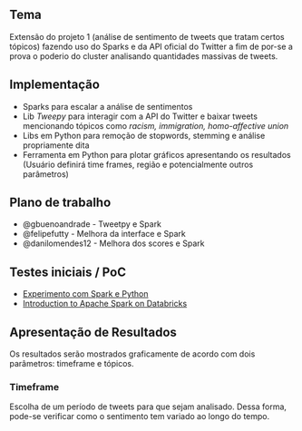 ## Tema

Extensão do projeto 1 (análise de sentimento de tweets que tratam certos tópicos) fazendo uso do Sparks e da API oficial do Twitter a fim de por-se a prova o poderio do cluster analisando quantidades massivas de tweets.

## Implementação

* Sparks para escalar a análise de sentimentos
* Lib *Tweepy* para interagir com a API do Twitter e baixar tweets mencionando tópicos como *racism, immigration, homo-affective union*
* Libs em Python para remoção de stopwords, stemming e análise propriamente dita
* Ferramenta em Python para plotar gráficos apresentando os resultados (Usuário definirá time frames, região e potencialmente outros parâmetros)

## Plano de trabalho

* @gbuenoandrade - Tweetpy e Spark
* @felipefutty - Melhora da interface e Spark
* @danilomendes12 - Melhora dos scores e Spark

## Testes iniciais / PoC

* [Experimento com Spark e Python](http://www.ic.unicamp.br/~islene/2s2017-mc855/explorando-spark.html)
* [Introduction to Apache Spark on Databricks](https://docs.databricks.com/_static/notebooks/gentle-introduction-to-apache-spark.html)

## Apresentação de Resultados

Os resultados serão mostrados graficamente de acordo com dois parâmetros: timeframe e tópicos.
 
### Timeframe

Escolha de um período de tweets para que sejam analisado. Dessa forma, pode-se verificar como o sentimento tem variado ao longo do tempo. 